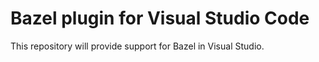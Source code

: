 # Bazel plugin for Visual Studio Code

This repository will provide support for Bazel in Visual Studio.

